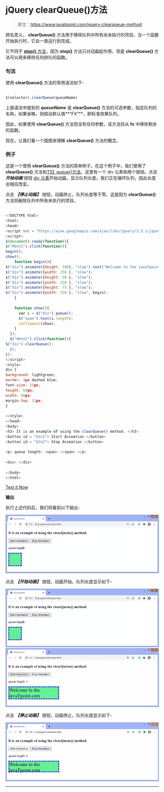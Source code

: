 # jQuery clearQueue()方法

> 原文：<https://www.javatpoint.com/jquery-clearqueue-method>

顾名思义， **clearQueue()** 方法用于移除队列中所有尚未执行的项目。当一个函数开始执行时，它会一直运行到完成。

它不同于 [**stop()** 方法](https://www.javatpoint.com/jquery-stop-method)，因为 **stop()** 方法只对动画起作用，但是 **clearQueue()** 方法可以用来移除任何排队的函数。

### 句法

使用 **clearQueue()** 方法的常用语法如下-

```js

$(selector).clearQueue(queueName)

```

上面语法中提到的 ***queueName*** 是 **clearQueue()** 方法的可选参数，指定队列的名称。如果省略，则假设默认值**“FX”**，即标准效果队列。

因此，如果使用 **clearQueue()** 方法而没有任何参数，该方法将从 **fx** 中移除剩余的函数。

现在，让我们看一个插图来理解 **clearQueue()** 方法的概念。

### 例子

这是一个使用 **clearQueue()** 方法的简单例子。在这个例子中，我们使用了 **clearQueue()** 方法和[T5】queue()方法](jquery-queue-method)。这里有一个 div 元素和两个按钮。点击 ***开始动画*** 按钮 [div 元素](https://www.javatpoint.com/html-div-tag)开始动画，显示队列长度。我们正在循环队列，因此长度会相应改变。

点击 ***【停止动画】*** 按钮，动画停止，队列长度等于零。这是因为 **clearQueue()** 方法将删除队列中所有未执行的项目。

```js

<!DOCTYPE html>
<html>
<head>
<script src = "https://ajax.googleapis.com/ajax/libs/jquery/3.5.1/jquery.min.js"></script>
<script>
$(document).ready(function(){
$("#btn1").click(function(){
begin();
show();
    function begin(){
$("div").animate({height: 100}, "slow").text("Welcome to the javaTpoint.com");
$("div").animate({width: 250 }, "slow");
$("div").animate({height: 50 }, "slow");
$("div").animate({width: 150 }, "slow");
$("div").animate({height: 75 }, "slow");
$("div").animate({width: 350 }, "slow", begin);
    }

    function show(){
      var i = $("div").queue();
      $("span").text(i.length);   
      setTimeout(show);
    }
  });
  $("#btn2").click(function(){
$("div").clearQueue();
  });
});
</script>
<style>
div {
background: lightgreen;
border: 4px dashed blue;
font-size: 25px;
height: 60px;
width: 60px;
margin-top: 15px;
}

</style>
</head>
<body>
<h3> It is an example of using the clearQueue() method. </h3>  
<button id = "btn1"> Start Animation </button>
<button id = "btn2"> Stop Animation </button>

<p> queue length: <span> </span> </p>

<div> </div>

</body>
</html>

```

[Test it Now](https://www.javatpoint.com/oprweb/test.jsp?filename=jquery-clearqueue-method1)

**输出**

执行上述代码后，我们将看到以下输出-

![jQuery clearQueue() method](img/33f702a1588ace417e4f4a182e2ad1de.png)

点击 ***【开始动画】*** 按钮，动画开始，队列长度显示如下-

![jQuery clearQueue() method](img/33f702a1588ace417e4f4a182e2ad1de.png)
![jQuery clearQueue() method](img/3da297cc724f9601205efab73fbf0bbe.png)

点击 ***【停止动画】*** 按钮，动画停止，队列长度显示如下-

![jQuery clearQueue() method](img/201b08a636b2fc6b342d158958c6e099.png)

* * *